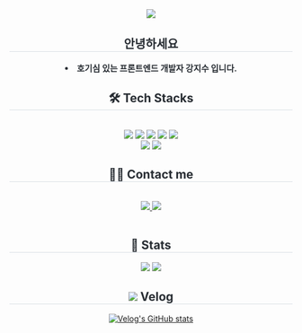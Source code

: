 <div align= "center">
  <img src="https://capsule-render.vercel.app/api?type=waving&color=gradient&height=180&text=Jisu's%20Github&animation=twinkling&fontColor=000000&fontSize=60" />
</div>

<div align= "center"> 
  <h2 style="border-bottom: 1px solid #d8dee4; color: #282d33;"> 안녕하세요 </h2>  
  <div style="font-weight: 700; font-size: 15px; text-align: center; color: #282d33;"> 
    <li> 호기심 있는 프론트엔드 개발자 강지수 입니다. 
  </div> 
</div>

<div align= "center">
  <h2 style="border-bottom: 1px solid #d8dee4; color: #282d33;"> 🛠️ Tech Stacks </h2> <br> 
  <div style="margin: 0 auto; text-align: center;" align= "center"> <img src="https://img.shields.io/badge/HTML5-E34F26?style=for-the-badge&logo=HTML5&logoColor=white">
    <img src="https://img.shields.io/badge/CSS3-1572B6?style=for-the-badge&logo=CSS3&logoColor=white">
    <img src="https://img.shields.io/badge/Javascript-F7DF1E?style=for-the-badge&logo=Javascript&logoColor=white">
    <img src="https://img.shields.io/badge/React-61DAFB?style=for-the-badge&logo=React&logoColor=white">
    <img src="https://img.shields.io/badge/tailwindcss-%2338B2AC.svg?style=for-the-badge&logo=tailwind-css&logoColor=white">
    <br/>
    <img src="https://img.shields.io/badge/Git-F05032?style=for-the-badge&logo=Git&logoColor=white">
    <img src="https://img.shields.io/badge/Github-181717?style=for-the-badge&logo=Github&logoColor=white">
  </div>
</div>

<div align= "center">
  <h2 style="border-bottom: 1px solid #d8dee4; color: #282d33;"> 🧑‍💻 Contact me </h2> <br> 
  <div align= "center"> 
    <a href=https://velog.io/@wltn7star/posts> <img src="https://img.shields.io/badge/Velog-20C997?style=for-the-badge&logo=Velog&logoColor=white&link=https://velog.io/@wltn7star/posts"> </a>
<!--     <a href=https://velog.io/@wltn7star/posts> <img src="https://img.shields.io/badge/Notion-000000?style=for-the-badge&logo=Notion&logoColor=white&link=https://velog.io/@wltn7star/posts"> </a> -->
    <a href=mailto:wltn7star@gmail.com> <img src="https://img.shields.io/badge/Gmail-EA4335?style=for-the-badge&logo=Gmail&logoColor=white&link=mailto:wltn7star@gmail.com"> </a>
  </div><br> 
  <div align= "center">  </div> 
</div>

<div align= "center"> 
  <h2 style="border-bottom: 1px solid #d8dee4; color: #282d33;"> 🏅 Stats </h2> 
      <img  src="https://github-readme-stats.vercel.app/api?username=K-jisu&show_icons=true&theme=radical"/>
      <img  src="https://github-readme-stats.vercel.app/api/top-langs/?username=K-jisu&layout=donut-vertical"/>
<!--     <div align="right">
  [![Top Langs](https://github-readme-stats.vercel.app/api/top-langs/?username=K-jisu&layout=donut-vertical)](https://github.com/anuraghazra/github-readme-stats)
    </div>   -->
</div>

<div align = "center">
  <h2 style="border-bottom: 1px solid #d8dee4; color: #282d33;"><img src="https://img.shields.io/badge/Velog-20C997?style=for-the-badge&logo=Velog&logoColor=white"> Velog </h2>  
  
  [![Velog's GitHub stats](https://velog-readme-stats.vercel.app/api/list?name=wltn7star)](https://velog.io/@wltn7star)
  
</div>
    
